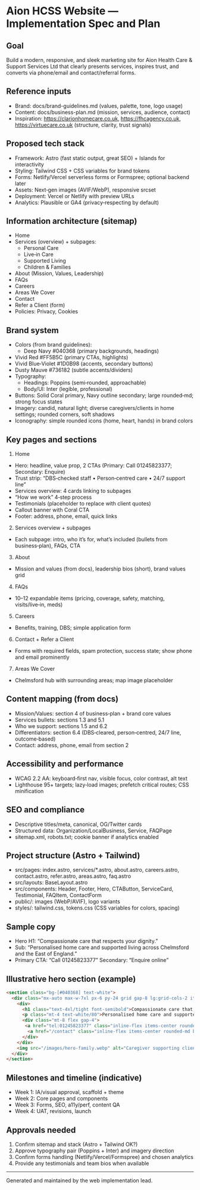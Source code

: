  # Aion HCSS Website — Implementation Spec and Plan

 ## Goal
 Build a modern, responsive, and sleek marketing site for Aion Health Care & Support Services Ltd that clearly presents services, inspires trust, and converts via phone/email and contact/referral forms.

 ## Reference inputs
 - Brand: docs/brand-guidelines.md (values, palette, tone, logo usage)
 - Content: docs/business-plan.md (mission, services, audience, contact)
 - Inspiration: https://clarionhomecare.co.uk, https://fhcagency.co.uk, https://virtuecare.co.uk (structure, clarity, trust signals)

 ## Proposed tech stack
 - Framework: Astro (fast static output, great SEO) + Islands for interactivity
 - Styling: Tailwind CSS + CSS variables for brand tokens
 - Forms: Netlify/Vercel serverless forms or Formspree; optional backend later
 - Assets: Next‑gen images (AVIF/WebP), responsive srcset
 - Deployment: Vercel or Netlify with preview URLs
 - Analytics: Plausible or GA4 (privacy‑respecting by default)

 ## Information architecture (sitemap)
 - Home
 - Services (overview) + subpages:
   - Personal Care
   - Live‑in Care
   - Supported Living
   - Children & Families
 - About (Mission, Values, Leadership)
 - FAQs
 - Careers
 - Areas We Cover
 - Contact
 - Refer a Client (form)
 - Policies: Privacy, Cookies

 ## Brand system
 - Colors (from brand guidelines):
   - Deep Navy #040368 (primary backgrounds, headings)
  - Vivid Red #FF5B5C (primary CTAs, highlights)
   - Vivid Blue‑Violet #1D0B98 (accents, secondary buttons)
   - Dusty Mauve #736182 (subtle accents/dividers)
 - Typography:
   - Headings: Poppins (semi‑rounded, approachable)
   - Body/UI: Inter (legible, professional)
 - Buttons: Solid Coral primary, Navy outline secondary; large rounded‑md; strong focus states
 - Imagery: candid, natural light; diverse caregivers/clients in home settings; rounded corners, soft shadows
 - Iconography: simple rounded icons (home, heart, hands) in brand colors

 ## Key pages and sections
1) Home
 - Hero: headline, value prop, 2 CTAs (Primary: Call 01245823377; Secondary: Enquire)
 - Trust strip: “DBS‑checked staff • Person‑centred care • 24/7 support line”
 - Services overview: 4 cards linking to subpages
 - “How we work” 4‑step process
 - Testimonials (placeholder to replace with client quotes)
 - Callout banner with Coral CTA
 - Footer: address, phone, email, quick links

 2) Services overview + subpages
 - Each subpage: intro, who it’s for, what’s included (bullets from business‑plan), FAQs, CTA

 3) About
 - Mission and values (from docs), leadership bios (short), brand values grid

 4) FAQs
 - 10–12 expandable items (pricing, coverage, safety, matching, visits/live‑in, meds)

 5) Careers
 - Benefits, training, DBS; simple application form

 6) Contact + Refer a Client
 - Forms with required fields, spam protection, success state; show phone and email prominently

 7) Areas We Cover
 - Chelmsford hub with surrounding areas; map image placeholder

 ## Content mapping (from docs)
 - Mission/Values: section 4 of business‑plan + brand core values
 - Services bullets: sections 1.3 and 5.1
 - Who we support: sections 1.5 and 6.2
 - Differentiators: section 6.4 (DBS‑cleared, person‑centred, 24/7 line, outcome‑based)
 - Contact: address, phone, email from section 2

 ## Accessibility and performance
 - WCAG 2.2 AA: keyboard‑first nav, visible focus, color contrast, alt text
 - Lighthouse 95+ targets; lazy‑load images; prefetch critical routes; CSS minification

 ## SEO and compliance
 - Descriptive titles/meta, canonical, OG/Twitter cards
 - Structured data: Organization/LocalBusiness, Service, FAQPage
 - sitemap.xml, robots.txt; cookie banner if analytics enabled

 ## Project structure (Astro + Tailwind)
 - src/pages: index.astro, services/*.astro, about.astro, careers.astro, contact.astro, refer.astro, areas.astro, faq.astro
 - src/layouts: BaseLayout.astro
 - src/components: Header, Footer, Hero, CTAButton, ServiceCard, Testimonial, FAQItem, ContactForm
 - public/: images (WebP/AVIF), logo variants
 - styles/: tailwind.css, tokens.css (CSS variables for colors, spacing)

 ## Sample copy
 - Hero H1: “Compassionate care that respects your dignity.”
 - Sub: “Personalised home care and supported living across Chelmsford and the East of England.”
 - Primary CTA: “Call 01245823377”  Secondary: “Enquire online”

 ## Illustrative hero section (example)
 ```html
 <section class="bg-[#040368] text-white">
   <div class="mx-auto max-w-7xl px-6 py-24 grid gap-8 lg:grid-cols-2 items-center">
     <div>
       <h1 class="text-4xl/tight font-semibold">Compassionate care that respects your dignity.</h1>
       <p class="mt-4 text-white/80">Personalised home care and supported living across Chelmsford and the East of England.</p>
       <div class="mt-8 flex gap-4">
        <a href="tel:01245823377" class="inline-flex items-center rounded-md bg-[#FF5B5C] px-6 py-3 font-medium text-[#040368]">Call 01245823377</a>
         <a href="/contact" class="inline-flex items-center rounded-md border border-white/30 px-6 py-3">Enquire online</a>
       </div>
     </div>
     <img src="/images/hero-family.webp" alt="Caregiver supporting client at home" class="rounded-xl shadow-lg" />
   </div>
 </section>
 ```

 ## Milestones and timeline (indicative)
 - Week 1: IA/visual approval, scaffold + theme
 - Week 2: Core pages and components
 - Week 3: Forms, SEO, a11y/perf, content QA
 - Week 4: UAT, revisions, launch

 ## Approvals needed
 1) Confirm sitemap and stack (Astro + Tailwind OK?)
 2) Approve typography pair (Poppins + Inter) and imagery direction
 3) Confirm forms handling (Netlify/Vercel/Formspree) and chosen analytics
 4) Provide any testimonials and team bios when available

 ---

 Generated and maintained by the web implementation lead.
